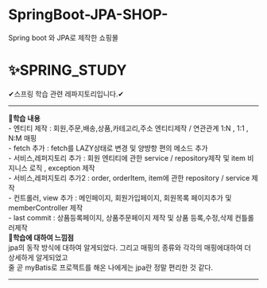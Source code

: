 # SpringBoot-JPA-SHOP-
Spring boot 와 JPA로 제작한 쇼핑몰 
# ✨SPRING_STUDY
✔스프링 학습 관련 레파지토리입니다.✔
<hr>
<b>🎈학습 내용</b><br>
- 엔티티 제작 : 회원,주문,배송,상품,카테고리,주소 엔티티제작 / 연관관계 1:N , 1:1 , N:M 매핑<br>
- fetch 추가 : fetch를 LAZY상태로 변경 및 양뱡항 편의 메소드 추가<br>
- 서비스,레퍼지토리 추가 : 회원 엔티티에 관한 service / repository제작 및 item 비지니스 로직 , exception 제작<br>
- 서비스,레퍼지토리 추가2 : order, orderItem, item에 관한 repository / service 제작 <br>
- 컨트롤러, view 추가 : 메인페이지, 회원가입페이지, 회원목록 페이지추가 및 memberController 제작<br>
- last commit : 상품등록페이지, 상품주문페이지 제작 및 상품 등록,수정,삭제 컨틀롤러제작<br>
<b>🎈학습에 대하여 느낌점</b><br>
jpa의 동작 방식에 대하여 알게되었다. 그리고 매핑의 종류와 각각의 매핑에대하여 더 상세하게 알게되었고<br>
줄 곧 myBatis로 프로젝트를 해온 나에게는 jpa란 정말 편리한 것 같다.
  <hr>
